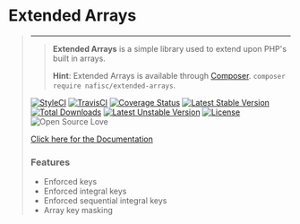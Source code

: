 # Extended Arrays

> ---
> > **Extended Arrays** is a simple library used to extend upon PHP's built in arrays.
> >
> > **Hint**: Extended Arrays is available through [Composer](https://getcomposer.org). `composer require nafisc/extended-arrays`.
> 
> [![StyleCI](https://styleci.io/repos/115140407/shield?style=flat)](https://styleci.io/repos/115140407)
> [![TravisCI](https://travis-ci.org/nathan-fiscaletti/extended-arrays.svg?branch=master)](https://travis-ci.org/nathan-fiscaletti/extended-arrays)
> [![Coverage Status](https://coveralls.io/repos/github/nathan-fiscaletti/extended-arrays/badge.svg?branch=master)](https://coveralls.io/github/nathan-fiscaletti/extended-arrays?branch=master)
> [![Latest Stable Version](https://poser.pugx.org/nafisc/extended-arrays/v/stable?format=flat)](https://github.com/nathan-fiscaletti/extended-arrays/releases)
> [![Total Downloads](https://poser.pugx.org/nafisc/extended-arrays/downloads?format=flat)](https://packagist.org/packages/nafisc/extended-arrays)
> [![Latest Unstable Version](https://poser.pugx.org/nafisc/extended-arrays/v/unstable?format=flat)](https://packagist.org/packages/nafisc/extended-arrays)
> [![License](https://poser.pugx.org/nafisc/extended-arrays/license?format=flat)](https://packagist.org/packages/nafisc/extended-arrays)
> ![Open Source Love](https://badges.frapsoft.com/os/v1/open-source.svg?v=102)
>
> [Click here for the Documentation](https://github.com/nathan-fiscaletti/extended-arrays/blob/master/Examples/Managing%20Arrays.md)
>
> ### Features
> * Enforced keys
> * Enforced integral keys
> * Enforced sequential integral keys
> * Array key masking
